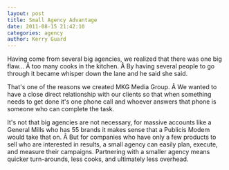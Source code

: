 ```yaml
---
layout: post
title: Small Agency Advantage
date: 2011-08-15 21:42:10
categories: agency
author: Kerry Guard
---
```

Having come from several big agencies, we realized that there was one big flaw... Â too many cooks in the kitchen. Â By having several people to go through it became whisper down the lane and he said she said.

That's one of the reasons we created MKG Media Group. Â We wanted to have a close direct relationship with our clients so that when something needs to get done it's one phone call and whoever answers that phone is someone who can complete the task.

It's not that big agencies are not necessary, for massive accounts like a General Mills who has 55 brands it makes sense that a Publicis Modem would take that on. Â But for companies who have only a few products to sell who are interested in results, a small agency can easily plan, execute, and measure their campaigns. Partnering with a smaller agency means quicker turn-arounds, less cooks, and ultimately less overhead.
